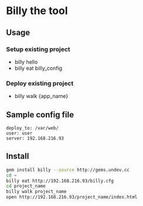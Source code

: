 # Billy the tool

## Usage

### Setup existing project
* billy hello
* billy eat billy_config
### Deploy existing project
* billy walk {app_name}

## Sample config file

```
deploy_to: /var/web/
user: user
server: 192.168.216.93
```

## Install

```bash
gem install billy --source http://gems.undev.cc
cd ~
billy eat http://192.168.216.93/billy.cfg
cd project_name
billy walk project_name
open http://192.168.216.93/project_name/index.html
```